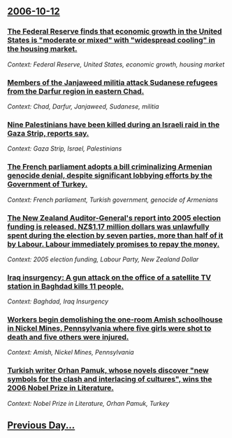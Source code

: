 ## [2006-10-12](/news/2006/10/12/index.md)

### [ The Federal Reserve finds that economic growth in the United States is "moderate or mixed" with "widespread cooling" in the housing market. ](/news/2006/10/12/the-federal-reserve-finds-that-economic-growth-in-the-united-states-is-moderate-or-mixed-with-widespread-cooling-in-the-housing-market.md)
_Context: Federal Reserve, United States, economic growth, housing market_

### [ Members of the Janjaweed militia attack Sudanese refugees from the Darfur region in eastern Chad. ](/news/2006/10/12/members-of-the-janjaweed-militia-attack-sudanese-refugees-from-the-darfur-region-in-eastern-chad.md)
_Context: Chad, Darfur, Janjaweed, Sudanese, militia_

### [ Nine Palestinians have been killed during an Israeli raid in the Gaza Strip, reports say. ](/news/2006/10/12/nine-palestinians-have-been-killed-during-an-israeli-raid-in-the-gaza-strip-reports-say.md)
_Context: Gaza Strip, Israel, Palestinians_

### [ The French parliament adopts a bill criminalizing Armenian genocide denial, despite significant lobbying efforts by the Government of Turkey. ](/news/2006/10/12/the-french-parliament-adopts-a-bill-criminalizing-armenian-genocide-denial-despite-significant-lobbying-efforts-by-the-government-of-turke.md)
_Context: French parliament, Turkish government, genocide of Armenians_

### [ The New Zealand Auditor-General's report into 2005 election funding is released. NZ$1.17 million dollars was unlawfully spent during the election by seven parties, more than half of it by Labour. Labour immediately promises to repay the money. ](/news/2006/10/12/the-new-zealand-auditor-general-s-report-into-2005-election-funding-is-released-nz-1-17-million-dollars-was-unlawfully-spent-during-the-el.md)
_Context: 2005 election funding, Labour Party, New Zealand Dollar_

### [ Iraq insurgency: A gun attack on the office of a satellite TV station in Baghdad kills 11 people. ](/news/2006/10/12/iraq-insurgency-p-a-gun-attack-on-the-office-of-a-satellite-tv-station-in-baghdad-kills-11-people.md)
_Context: Baghdad, Iraq Insurgency_

### [ Workers begin demolishing the one-room Amish schoolhouse in Nickel Mines, Pennsylvania where five girls were shot to death and five others were injured. ](/news/2006/10/12/workers-begin-demolishing-the-one-room-amish-schoolhouse-in-nickel-mines-pennsylvania-where-five-girls-were-shot-to-death-and-five-others.md)
_Context: Amish, Nickel Mines, Pennsylvania_

### [ Turkish writer Orhan Pamuk, whose novels discover "new symbols for the clash and interlacing of cultures", wins the 2006 Nobel Prize in Literature. ](/news/2006/10/12/turkish-writer-orhan-pamuk-whose-novels-discover-new-symbols-for-the-clash-and-interlacing-of-cultures-wins-the-2006-nobel-prize-in-lit.md)
_Context: Nobel Prize in Literature, Orhan Pamuk, Turkey_

## [Previous Day...](/news/2006/10/11/index.md)


